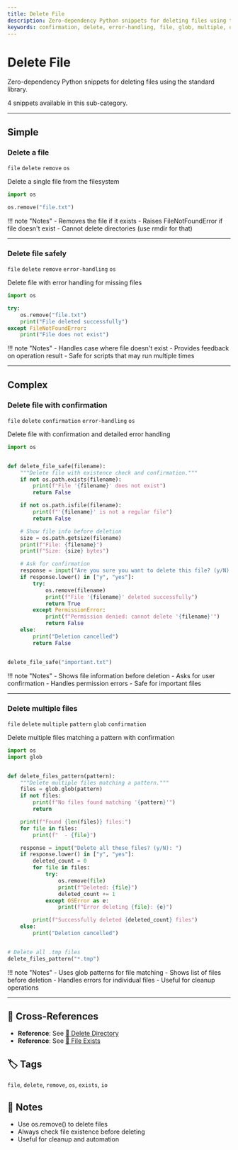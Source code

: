 ```yaml
---
title: Delete File
description: Zero-dependency Python snippets for deleting files using the standard library.
keywords: confirmation, delete, error-handling, file, glob, multiple, os, pattern, remove
---
```


# Delete File

Zero-dependency Python snippets for deleting files using the standard library.

4 snippets available in this sub-category.

---

## Simple

###  Delete a file

`file` `delete` `remove` `os`

Delete a single file from the filesystem

```python
import os

os.remove("file.txt")
```

!!! note "Notes"
    - Removes the file if it exists
    - Raises FileNotFoundError if file doesn't exist
    - Cannot delete directories (use rmdir for that)

<hr class="snippet-divider">

### Delete file safely

`file` `delete` `remove` `error-handling` `os`

Delete file with error handling for missing files

```python
import os

try:
    os.remove("file.txt")
    print("File deleted successfully")
except FileNotFoundError:
    print("File does not exist")
```

!!! note "Notes"
    - Handles case where file doesn't exist
    - Provides feedback on operation result
    - Safe for scripts that may run multiple times

<hr class="snippet-divider">

## Complex

###  Delete file with confirmation

`file` `delete` `confirmation` `error-handling` `os`

Delete file with confirmation and detailed error handling

```python
import os


def delete_file_safe(filename):
    """Delete file with existence check and confirmation."""
    if not os.path.exists(filename):
        print(f"File '{filename}' does not exist")
        return False

    if not os.path.isfile(filename):
        print(f"'{filename}' is not a regular file")
        return False

    # Show file info before deletion
    size = os.path.getsize(filename)
    print(f"File: {filename}")
    print(f"Size: {size} bytes")

    # Ask for confirmation
    response = input("Are you sure you want to delete this file? (y/N): ")
    if response.lower() in ["y", "yes"]:
        try:
            os.remove(filename)
            print(f"File '{filename}' deleted successfully")
            return True
        except PermissionError:
            print(f"Permission denied: cannot delete '{filename}'")
            return False
    else:
        print("Deletion cancelled")
        return False


delete_file_safe("important.txt")
```

!!! note "Notes"
    - Shows file information before deletion
    - Asks for user confirmation
    - Handles permission errors
    - Safe for important files

<hr class="snippet-divider">

### Delete multiple files

`file` `delete` `multiple` `pattern` `glob` `confirmation`

Delete multiple files matching a pattern with confirmation

```python
import os
import glob


def delete_files_pattern(pattern):
    """Delete multiple files matching a pattern."""
    files = glob.glob(pattern)
    if not files:
        print(f"No files found matching '{pattern}'")
        return

    print(f"Found {len(files)} files:")
    for file in files:
        print(f"  - {file}")

    response = input("Delete all these files? (y/N): ")
    if response.lower() in ["y", "yes"]:
        deleted_count = 0
        for file in files:
            try:
                os.remove(file)
                print(f"Deleted: {file}")
                deleted_count += 1
            except OSError as e:
                print(f"Error deleting {file}: {e}")

        print(f"Successfully deleted {deleted_count} files")
    else:
        print("Deletion cancelled")


# Delete all .tmp files
delete_files_pattern("*.tmp")
```

!!! note "Notes"
    - Uses glob patterns for file matching
    - Shows list of files before deletion
    - Handles errors for individual files
    - Useful for cleanup operations

<hr class="snippet-divider">

## 🔗 Cross-References

- **Reference**: See [📂 Delete Directory](./delete_directory.md)
- **Reference**: See [📂 File Exists](./file_exists.md)

## 🏷️ Tags

`file`, `delete`, `remove`, `os`, `exists`, `io`

## 📝 Notes

- Use os.remove() to delete files
- Always check file existence before deleting
- Useful for cleanup and automation
